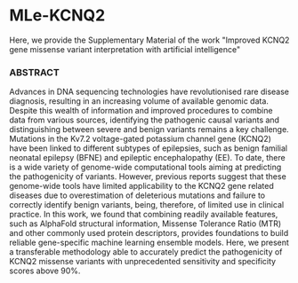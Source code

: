 # MLe-KCNQ2
Here, we provide the Supplementary Material of the work "Improved KCNQ2 gene missense variant interpretation with artificial intelligence"

### ABSTRACT
Advances in DNA sequencing technologies have revolutionised rare disease diagnosis, resulting in an increasing volume of available genomic data. Despite this wealth of information and improved procedures to combine data from various sources, identifying the pathogenic causal variants and distinguishing between severe and benign variants remains a key challenge. Mutations in the Kv7.2 voltage-gated potassium channel gene (KCNQ2) have been linked to different subtypes of epilepsies, such as benign familial neonatal epilepsy (BFNE) and epileptic encephalopathy (EE). To date, there is a wide variety of genome-wide computational tools aiming at predicting the pathogenicity of variants. However, previous reports suggest that these genome-wide tools have limited applicability to the KCNQ2 gene related diseases due to overestimation of deleterious mutations and failure to correctly identify benign variants, being, therefore, of limited use in clinical practice. In this work, we found that combining readily available features, such as AlphaFold structural information, Missense Tolerance Ratio (MTR) and other commonly used protein descriptors, provides foundations to build reliable gene-specific machine learning ensemble models. Here, we present a transferable methodology able to accurately predict the pathogenicity of KCNQ2 missense variants with unprecedented sensitivity and specificity scores above 90%.

